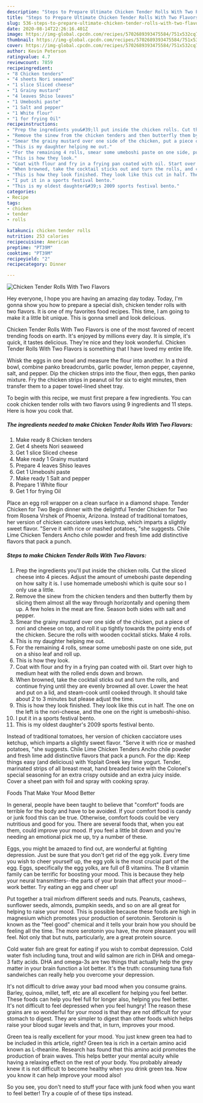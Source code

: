 ```yaml
---
description: "Steps to Prepare Ultimate Chicken Tender Rolls With Two Flavors"
title: "Steps to Prepare Ultimate Chicken Tender Rolls With Two Flavors"
slug: 536-steps-to-prepare-ultimate-chicken-tender-rolls-with-two-flavors
date: 2020-08-14T22:26:16.401Z
image: https://img-global.cpcdn.com/recipes/5702689393475584/751x532cq70/chicken-tender-rolls-with-two-flavors-recipe-main-photo.jpg
thumbnail: https://img-global.cpcdn.com/recipes/5702689393475584/751x532cq70/chicken-tender-rolls-with-two-flavors-recipe-main-photo.jpg
cover: https://img-global.cpcdn.com/recipes/5702689393475584/751x532cq70/chicken-tender-rolls-with-two-flavors-recipe-main-photo.jpg
author: Kevin Peterson
ratingvalue: 4.7
reviewcount: 7859
recipeingredient:
- "8 Chicken tenders"
- "4 sheets Nori seaweed"
- "1 slice Sliced cheese"
- "1 Grainy mustard"
- "4 leaves Shiso leaves"
- "1 Umeboshi paste"
- "1 Salt and pepper"
- "1 White flour"
- "1 for frying Oil"
recipeinstructions:
- "Prep the ingredients you&#39;ll put inside the chicken rolls. Cut the sliced cheese into 4 pieces. Adjust the amount of umeboshi paste depending on how salty it is. I use homemade umeboshi which is quite sour so I only use a little."
- "Remove the sinew from the chicken tenders and then butterfly them by slicing them almost all the way through horizontally and opening them up. A few holes in the meat are fine. Season both sides with salt and pepper."
- "Smear the grainy mustard over one side of the chicken, put a piece of nori and cheese on top, and roll it up tightly towards the pointy ends of the chicken. Secure the rolls with wooden cocktail sticks. Make 4 rolls."
- "This is my daughter helping me out."
- "For the remaining 4 rolls, smear some umeboshi paste on one side, put on a shiso leaf and roll up."
- "This is how they look."
- "Coat with flour and fry in a frying pan coated with oil. Start over high to medium heat with the rolled ends down and brown."
- "When browned, take the cocktail sticks out and turn the rolls, and continue frying until they are evenly browned all over. Lower the heat and put on a lid, and steam-cook until cooked through. It should take about 2 to 3 minutes but please adjust the time."
- "This is how they look finished. They look like this cut in half. The one on the left is the nori-cheese, and the one on the right is umeboshi-shiso."
- "I put it in a sports festival bento."
- "This is my oldest daughter&#39;s 2009 sports festival bento."
categories:
- Recipe
tags:
- chicken
- tender
- rolls

katakunci: chicken tender rolls 
nutrition: 253 calories
recipecuisine: American
preptime: "PT39M"
cooktime: "PT39M"
recipeyield: "2"
recipecategory: Dinner

---
```



![Chicken Tender Rolls With Two Flavors](https://img-global.cpcdn.com/recipes/5702689393475584/751x532cq70/chicken-tender-rolls-with-two-flavors-recipe-main-photo.jpg)

Hey everyone, I hope you are having an amazing day today. Today, I'm gonna show you how to prepare a special dish, chicken tender rolls with two flavors. It is one of my favorites food recipes. This time, I am going to make it a little bit unique. This is gonna smell and look delicious.

Chicken Tender Rolls With Two Flavors is one of the most favored of recent trending foods on earth. It's enjoyed by millions every day. It is simple, it's quick, it tastes delicious. They're nice and they look wonderful. Chicken Tender Rolls With Two Flavors is something that I have loved my entire life.

Whisk the eggs in one bowl and measure the flour into another. In a third bowl, combine panko breadcrumbs, garlic powder, lemon pepper, cayenne, salt, and pepper. Dip the chicken strips into the flour, then eggs, then panko mixture. Fry the chicken strips in peanut oil for six to eight minutes, then transfer them to a paper towel-lined sheet tray.


To begin with this recipe, we must first prepare a few ingredients. You can cook chicken tender rolls with two flavors using 9 ingredients and 11 steps. Here is how you cook that.

<!--inarticleads1-->

##### The ingredients needed to make Chicken Tender Rolls With Two Flavors:

1. Make ready 8 Chicken tenders
1. Get 4 sheets Nori seaweed
1. Get 1 slice Sliced cheese
1. Make ready 1 Grainy mustard
1. Prepare 4 leaves Shiso leaves
1. Get 1 Umeboshi paste
1. Make ready 1 Salt and pepper
1. Prepare 1 White flour
1. Get 1 for frying Oil


Place an egg roll wrapper on a clean surface in a diamond shape. Tender Chicken for Two Begin dinner with the delightful Tender Chicken for Two from Rosena Vrshek of Phoenix, Arizona. Instead of traditional tomatoes, her version of chicken cacciatore uses ketchup, which imparts a slightly sweet flavor. &#34;Serve it with rice or mashed potatoes, &#34;she suggests. Chile Lime Chicken Tenders Ancho chile powder and fresh lime add distinctive flavors that pack a punch. 

<!--inarticleads2-->

##### Steps to make Chicken Tender Rolls With Two Flavors:

1. Prep the ingredients you&#39;ll put inside the chicken rolls. Cut the sliced cheese into 4 pieces. Adjust the amount of umeboshi paste depending on how salty it is. I use homemade umeboshi which is quite sour so I only use a little.
1. Remove the sinew from the chicken tenders and then butterfly them by slicing them almost all the way through horizontally and opening them up. A few holes in the meat are fine. Season both sides with salt and pepper.
1. Smear the grainy mustard over one side of the chicken, put a piece of nori and cheese on top, and roll it up tightly towards the pointy ends of the chicken. Secure the rolls with wooden cocktail sticks. Make 4 rolls.
1. This is my daughter helping me out.
1. For the remaining 4 rolls, smear some umeboshi paste on one side, put on a shiso leaf and roll up.
1. This is how they look.
1. Coat with flour and fry in a frying pan coated with oil. Start over high to medium heat with the rolled ends down and brown.
1. When browned, take the cocktail sticks out and turn the rolls, and continue frying until they are evenly browned all over. Lower the heat and put on a lid, and steam-cook until cooked through. It should take about 2 to 3 minutes but please adjust the time.
1. This is how they look finished. They look like this cut in half. The one on the left is the nori-cheese, and the one on the right is umeboshi-shiso.
1. I put it in a sports festival bento.
1. This is my oldest daughter&#39;s 2009 sports festival bento.


Instead of traditional tomatoes, her version of chicken cacciatore uses ketchup, which imparts a slightly sweet flavor. &#34;Serve it with rice or mashed potatoes, &#34;she suggests. Chile Lime Chicken Tenders Ancho chile powder and fresh lime add distinctive flavors that pack a punch. For the dip: Keep things easy (and delicious) with Yoplait Greek key lime yogurt. Tender, marinated strips of all breast meat, hand breaded twice with the Colonel&#39;s special seasoning for an extra crispy outside and an extra juicy inside. Cover a sheet pan with foil and spray with cooking spray. 

Foods That Make Your Mood Better


In general, people have been taught to believe that "comfort" foods are terrible for the body and have to be avoided. If your comfort food is candy or junk food this can be true. Otherwise, comfort foods could be very nutritious and good for you. There are several foods that, when you eat them, could improve your mood. If you feel a little bit down and you're needing an emotional pick me up, try a number of these.

Eggs, you might be amazed to find out, are wonderful at fighting depression. Just be sure that you don't get rid of the egg yolk. Every time you wish to cheer yourself up, the egg yolk is the most crucial part of the egg. Eggs, specifically the egg yolks, are full of B vitamins. The B vitamin family can be terrific for boosting your mood. This is because they help your neural transmitters--the parts of your brain that affect your mood--work better. Try eating an egg and cheer up!

Put together a trail mixfrom different seeds and nuts. Peanuts, cashews, sunflower seeds, almonds, pumpkin seeds, and so on are all great for helping to raise your mood. This is possible because these foods are high in magnesium which promotes your production of serotonin. Serotonin is known as the "feel good" chemical and it tells your brain how you should be feeling all the time. The more serotonin you have, the more pleasant you will feel. Not only that but nuts, particularly, are a great protein source.

Cold water fish are great for eating if you wish to combat depression. Cold water fish including tuna, trout and wild salmon are rich in DHA and omega-3 fatty acids. DHA and omega-3s are two things that actually help the grey matter in your brain function a lot better. It's the truth: consuming tuna fish sandwiches can really help you overcome your depression. 

It's not difficult to drive away your bad mood when you consume grains. Barley, quinoa, millet, teff, etc are all excellent for helping you feel better. These foods can help you feel full for longer also, helping you feel better. It's not difficult to feel depressed when you feel hungry! The reason these grains are so wonderful for your mood is that they are not difficult for your stomach to digest. They are simpler to digest than other foods which helps raise your blood sugar levels and that, in turn, improves your mood.

Green tea is really excellent for your mood. You just knew green tea had to be included in this article, right? Green tea is rich in a certain amino acid known as L-theanine. Research has found that this amino acid promotes the production of brain waves. This helps better your mental acuity while having a relaxing effect on the rest of your body. You probably already knew it is not difficult to become healthy when you drink green tea. Now you know it can help improve your mood also!

So you see, you don't need to stuff your face with junk food when you want to feel better! Try  a  couple of  of  these  tips  instead.

